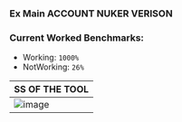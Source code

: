 ### Ex Main ACCOUNT NUKER  VERISON

### Current Worked Benchmarks:
- Working: `1000%`
- NotWorking: `26%`


| SS OF THE TOOL| 
| ------------- | 
| ![image](https://media.discordapp.net/attachments/845712592948559873/870071626736209930/unknown.png?width=628&height=480) |
